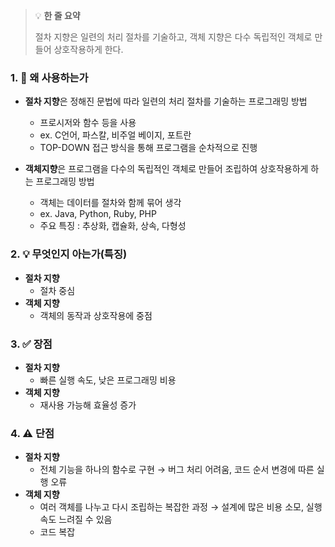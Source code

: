 > 💡 **한 줄 요약**
>
> 절차 지향은 일련의 처리 절차를 기술하고, 객체 지향은 다수 독립적인 객체로 만들어 상호작용하게 한다.

### 1. 🤔 왜 사용하는가

- **절차 지향**은 정해진 문법에 따라 일련의 처리 절차를 기술하는 프로그래밍 방법

  - 프로시저와 함수 등을 사용
  - ex. C언어, 파스칼, 비주얼 베이지, 포트란
  - TOP-DOWN 접근 방식을 통해 프로그램을 순차적으로 진행

- **객체지향**은 프로그램을 다수의 독립적인 객체로 만들어 조립하여 상호작용하게 하는 프로그래밍 방법
  - 객체는 데이터를 절차와 함께 묶어 생각
  - ex. Java, Python, Ruby, PHP
  - 주요 특징 : 추상화, 캡슐화, 상속, 다형성

### 2. 💡 무엇인지 아는가(특징)

- **절차 지향**
  - 절차 중심
- **객체 지향**
  - 객체의 동작과 상호작용에 중점

### 3. ✅ 장점

- **절차 지향**
  - 빠른 실행 속도, 낮은 프로그래밍 비용
- **객체 지향**
  - 재사용 가능해 효율성 증가

### 4. ⚠️ 단점

- **절차 지향**
  - 전체 기능을 하나의 함수로 구현
    → 버그 처리 어려움, 코드 순서 변경에 따른 실행 오류
- **객체 지향**
  - 여러 객체를 나누고 다시 조립하는 복잡한 과정
    → 설계에 많은 비용 소모, 실행 속도 느려질 수 있음
  - 코드 복잡
